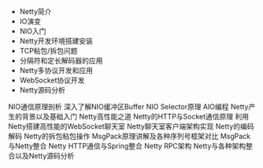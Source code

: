 - Netty简介
- IO演变
- NIO入门
- Netty开发环境搭建安装
- TCP粘包/拆包问题
- 分隔符和定长解码器的应用
- Netty多协议开发和应用
- WebSocket协议开发
- Netty源码分析



NIO通信原理剖析
深入了解NIO缓冲区Buffer
NIO Selector原理
AIO编程
Netty产生的背景以及基础入门
Netty高性能之道
Netty的HTTP与Socket通信原理
利用Netty搭建高性能的WebSocket聊天室
Netty聊天室客户端架构实现
Netty的编码解码
Netty的拆包粘包操作
MsgPack原理讲解及各种序列号框架对比
MsgPack与Netty整合
Netty HTTP通信与Spring整合
Netty RPC架构
Netty与各种架构整合以及Netty源码分析
